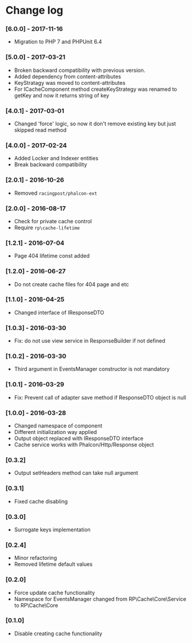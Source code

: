 # Change log

### [6.0.0] - 2017-11-16
- Migration to PHP 7 and PHPUnit 6.4

### [5.0.0] - 2017-03-21
- Broken backward compatibility with previous version.
- Added dependency from content-attributes
- KeyStratagy was moved to content-attributes
- For ICacheComponent method createKeyStrategy was renamed to getKey and now it returns string of key

### [4.0.1] - 2017-03-01
- Changed 'force' logic, so now it don't remove existing key but just skipped read method

### [4.0.0] - 2017-02-24
- Added Locker and Indexer entities
- Break backward compatibility

### [2.0.1] - 2016-10-26
- Removed `racingpost/phalcon-ext`

### [2.0.0] - 2016-08-17
- Check for private cache control
- Require `rp\cache-lifetime`

### [1.2.1] - 2016-07-04
- Page 404 lifetime const added

### [1.2.0] - 2016-06-27
- Do not create cache files for 404 page and etc

### [1.1.0] - 2016-04-25
- Changed interface of IResponseDTO

### [1.0.3] - 2016-03-30
- Fix: do not use view service in ResponseBuilder if not defined

### [1.0.2] - 2016-03-30
- Third argument in EventsManager constructor is not mandatory

### [1.0.1] - 2016-03-29
- Fix: Prevent call of adapter save method if ResponseDTO object is null

### [1.0.0] - 2016-03-28
- Changed namespace of component
- Different initialization way applied
- Output object replaced with IResponseDTO interface
- Cache service works with Phalcon/Http/Response object

### [0.3.2]
- Output setHeaders method can take null argument

### [0.3.1]
- Fixed cache disabling

### [0.3.0]
- Surrogate keys implementation

### [0.2.4]
- Minor refactoring
- Removed lifetime default values

### [0.2.0]
- Force update cache functionality
- Namespace for EventsManager changed from RP\Cache\Core\Service to RP\Cache\Core

### [0.1.0]
- Disable creating cache functionality